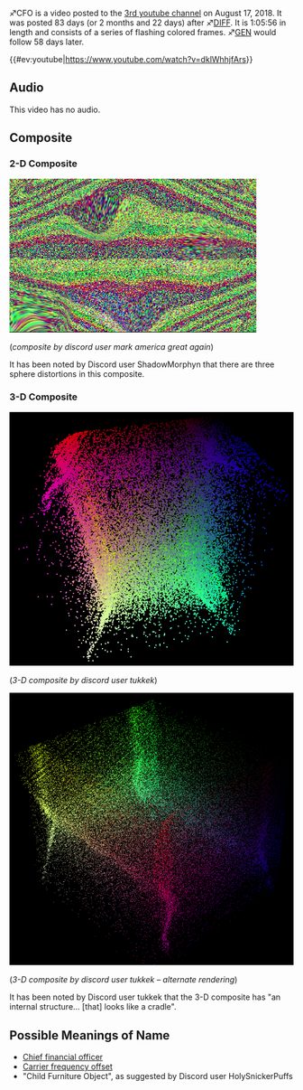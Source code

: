 ♐CFO is a video posted to the [3rd youtube
channel](3rd_youtube_channel "wikilink") on August 17, 2018. It was
posted 83 days (or 2 months and 22 days) after ♐[DIFF](DIFF "wikilink").
It is 1:05:56 in length and consists of a series of flashing colored
frames. ♐[GEN](GEN "wikilink") would follow 58 days later.

{{\#ev:youtube|<https://www.youtube.com/watch?v=dklWhhjfArs>}}

## Audio

This video has no audio.

## Composite

### 2-D Composite

![Cfo\_composite.png](Cfo_composite.png "Cfo_composite.png")

(*composite by discord user mark america great again*)

It has been noted by Discord user ShadowMorphyn that there are three
sphere distortions in this composite.

### 3-D Composite

![Cfo-3d-1.png](Cfo-3d-1.png "Cfo-3d-1.png")

(*3-D composite by discord user tukkek*)

![Cfo-3d-2.png](Cfo-3d-2.png "Cfo-3d-2.png")

(*3-D composite by discord user tukkek – alternate rendering*)

It has been noted by Discord user tukkek that the 3-D composite has "an
internal structure... \[that\] looks like a cradle".

## Possible Meanings of Name

  - [Chief financial
    officer](https://en.wikipedia.org/wiki/Chief_financial_officer)
  - [Carrier frequency
    offset](https://en.wikipedia.org/wiki/Carrier_frequency_offset)
  - "Child Furniture Object", as suggested by Discord user
    HolySnickerPuffs
